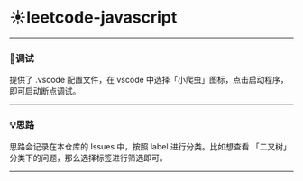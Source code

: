 # ☀️leetcode-javascript
---

### 📢调试
提供了 .vscode 配置文件，在 vscode 中选择「小爬虫」图标，点击启动程序，即可启动断点调试。

---

### 💡思路
思路会记录在本仓库的 Issues 中，按照 label 进行分类。比如想查看 「二叉树」 分类下的问题，那么选择标签进行筛选即可。

---
